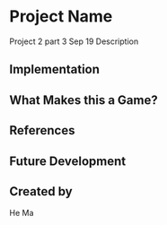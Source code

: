 # Project Name
Project 2 part 3
Sep 19
Description

## Implementation

## What Makes this a Game?

## References

## Future Development

## Created by
He Ma
